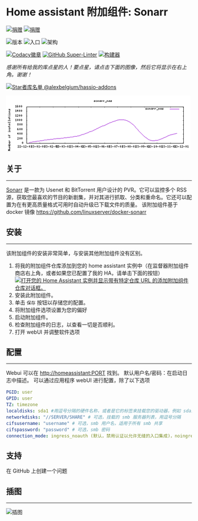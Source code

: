 # Home assistant 附加组件: Sonarr

[![捐赠][donation-badge]](https://www.buymeacoffee.com/alexbelgium)
[![捐赠][paypal-badge]](https://www.paypal.com/donate/?hosted_button_id=DZFULJZTP3UQA)

![版本](https://img.shields.io/badge/dynamic/json?label=Version&query=%24.version&url=https%3A%2F%2Fraw.githubusercontent.com%2Falexbelgium%2Fhassio-addons%2Fmaster%2Fsonarr%2Fconfig.json)
![入口](https://img.shields.io/badge/dynamic/json?label=Ingress&query=%24.ingress&url=https%3A%2F%2Fraw.githubusercontent.com%2Falexbelgium%2Fhassio-addons%2Fmaster%2Fsonarr%2Fconfig.json)
![架构](https://img.shields.io/badge/dynamic/json?color=success&label=Arch&query=%24.arch&url=https%3A%2F%2Fraw.githubusercontent.com%2Falexbelgium%2Fhassio-addons%2Fmaster%2Fsonarr%2Fconfig.json)

[![Codacy徽章](https://app.codacy.com/project/badge/Grade/9c6cf10bdbba45ecb202d7f579b5be0e)](https://www.codacy.com/gh/alexbelgium/hassio-addons/dashboard?utm_source=github.com&utm_medium=referral&utm_content=alexbelgium/hassio-addons&utm_campaign=Badge_Grade)
[![GitHub Super-Linter](https://img.shields.io/github/actions/workflow/status/alexbelgium/hassio-addons/weekly-supelinter.yaml?label=Lint%20code%20base)](https://github.com/alexbelgium/hassio-addons/actions/workflows/weekly-supelinter.yaml)
[![构建器](https://img.shields.io/github/actions/workflow/status/alexbelgium/hassio-addons/onpush_builder.yaml?label=Builder)](https://github.com/alexbelgium/hassio-addons/actions/workflows/onpush_builder.yaml)

[donation-badge]: https://img.shields.io/badge/Buy%20me%20a%20coffee%20(no%20paypal)-%23d32f2f?logo=buy-me-a-coffee&style=flat&logoColor=white
[paypal-badge]: https://img.shields.io/badge/Buy%20me%20a%20coffee%20with%20Paypal-0070BA?logo=paypal&style=flat&logoColor=white

_感谢所有给我的库点星的人！要点星，请点击下面的图像，然后它将显示在右上角。谢谢！_

[![Star者库名单 @alexbelgium/hassio-addons](https://raw.githubusercontent.com/alexbelgium/hassio-addons/master/.github/stars2.svg)](https://github.com/alexbelgium/hassio-addons/stargazers)

![下载演变](https://raw.githubusercontent.com/alexbelgium/hassio-addons/master/sonarr/stats.png)

## 关于

---

[Sonarr](https://sonarr.tv/) 是一款为 Usenet 和 BitTorrent 用户设计的 PVR。它可以监控多个 RSS 源，获取您最喜欢的节目的新剧集，并对其进行抓取、分类和重命名。它还可以配置为在有更高质量格式可用时自动升级已下载文件的质量。
该附加组件基于 docker 镜像 https://github.com/linuxserver/docker-sonarr

## 安装

---

该附加组件的安装非常简单，与安装其他附加组件没有区别。

1. 将我的附加组件仓库添加到您的 home assistant 实例中（在监督器附加组件商店右上角，或者如果您已配置了我的 HA，请单击下面的按钮）
   [![打开您的 Home Assistant 实例并显示带有特定仓库 URL 的添加附加组件仓库对话框。](https://my.home-assistant.io/badges/supervisor_add_addon_repository.svg)](https://my.home-assistant.io/redirect/supervisor_add_addon_repository/?repository_url=https%3A%2F%2Fgithub.com%2Falexbelgium%2Fhassio-addons)
1. 安装此附加组件。
1. 单击 `保存` 按钮以存储您的配置。
1. 将附加组件选项设置为您的偏好
1. 启动附加组件。
1. 检查附加组件的日志，以查看一切是否顺利。
1. 打开 webUI 并调整软件选项

## 配置

---

Webui 可以在 <http://homeassistant:PORT> 找到。
默认用户名/密码：在启动日志中描述。
可以通过应用程序 webUI 进行配置，除了以下选项

```yaml
PGID: user
GPID: user
TZ: timezone
localdisks: sda1 #用逗号分隔的硬件名称，或者是它的标签来挂载您的驱动器，例如 sda1, sdb1, MYNAS...
networkdisks: "//SERVER/SHARE" # 可选，挂载的 smb 服务器列表，用逗号分隔
cifsusername: "username" # 可选，smb 用户名，适用于所有 smb 共享
cifspassword: "password" # 可选，smb 密码
connection_mode: ingress_noauth (默认，禁用认证以允许无缝的入口集成)，noingress_auth (禁用入口以允许更简单的外部URL，启用认证)，ingress_auth (同时启用入口和认证)
```

## 支持

在 GitHub 上创建一个问题

## 插图

---

![插图](https://b0b.fr/wp-content/uploads/2016/02/Sonarr-1-1000x924.jpg)

[repository]: https://github.com/alexbelgium/hassio-addons